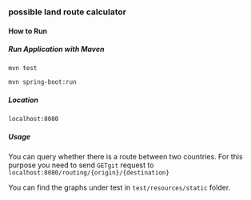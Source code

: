 ### **possible land route calculator**

#### **How to Run**

##### **Run Application with Maven**
`mvn test`

`mvn spring-boot:run`

##### **Location**
`localhost:8080`

##### **Usage**
You can query whether there is a route between two countries. 
For this purpose you need to send `GETgit` request to `localhost:8080/routing/{origin}/{destination}`

You can find the graphs under test in `test/resources/static` folder.